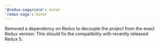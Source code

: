 ```yaml
---
'@redux-saga/core': minor
'redux-saga': minor
---
```


Removed a dependency on Redux to decouple the project from the exact Redux version. This should fix the compatibility with recently released Redux 5.
